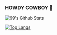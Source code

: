 ### HOWDY COWBOY 👋

<!--
**shrekingmyhead/shrekingmyhead** is a ✨ _special_ ✨ repository because its `README.md` (this file) appears on your GitHub profile.

Here are some ideas to get you started:

- 🔭 I’m currently working on ...
- 🌱 I’m currently learning ...
- 👯 I’m looking to collaborate on ...
- 🤔 I’m looking for help with ...
- 💬 Ask me about ...
- 📫 How to reach me: ...
- 😄 Pronouns: ...
- ⚡ Fun fact: ...
-->

 ![99's Github Stats](https://github-readme-stats.vercel.app/api?username=shrekingmyhead&show_icons=true&bg_color=30,c9def4,f5ccd4,b8a4c9&title_color=1f7ea1&text_color=1f7ea1)

[![Top Langs](https://github-readme-stats.vercel.app/api/top-langs/?username=shrekingmyhead&layout=donut&langs_count=10&count_private=true&show_icons=true&theme=radical&bg_color=00000000)](https://github.com/anuraghazra/github-readme-stats)

